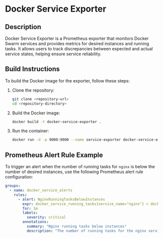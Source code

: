 # Docker Service Exporter

## Description
Docker Service Exporter is a Prometheus exporter that monitors Docker Swarm services and provides metrics for desired instances and running tasks. It allows users to track discrepancies between expected and actual service states, helping ensure service reliability.

## Build Instructions
To build the Docker image for the exporter, follow these steps:

1. Clone the repository:
   ```sh
   git clone <repository-url>
   cd <repository-directory>
   ```
2. Build the Docker image:
   ```sh
   docker build -t docker-service-exporter .
   ```
3. Run the container:
   ```sh
   docker run -d -p 9000:9000 --name service-exporter docker-service-exporter
   ```

## Prometheus Alert Rule Example
To trigger an alert when the number of running tasks for `nginx` is below the number of desired instances, use the following Prometheus alert rule configuration:

```yaml
groups:
  - name: docker_service_alerts
    rules:
      - alert: NginxRunningTasksBelowInstances
        expr: docker_service_running_tasks{service_name="nginx"} < docker_service_instances{service_name="nginx"}
        for: 1m
        labels:
          severity: critical
        annotations:
          summary: "Nginx running tasks below instances"
          description: "The number of running tasks for the nginx service is lower than the desired instances."
```

